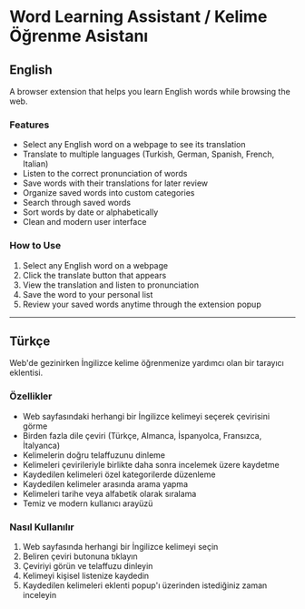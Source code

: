 # Word Learning Assistant / Kelime Öğrenme Asistanı

## English
A browser extension that helps you learn English words while browsing the web.

### Features
- Select any English word on a webpage to see its translation
- Translate to multiple languages (Turkish, German, Spanish, French, Italian)
- Listen to the correct pronunciation of words
- Save words with their translations for later review
- Organize saved words into custom categories
- Search through saved words
- Sort words by date or alphabetically
- Clean and modern user interface

### How to Use
1. Select any English word on a webpage
2. Click the translate button that appears
3. View the translation and listen to pronunciation
4. Save the word to your personal list
5. Review your saved words anytime through the extension popup

---

## Türkçe
Web'de gezinirken İngilizce kelime öğrenmenize yardımcı olan bir tarayıcı eklentisi.

### Özellikler
- Web sayfasındaki herhangi bir İngilizce kelimeyi seçerek çevirisini görme
- Birden fazla dile çeviri (Türkçe, Almanca, İspanyolca, Fransızca, İtalyanca)
- Kelimelerin doğru telaffuzunu dinleme
- Kelimeleri çevirileriyle birlikte daha sonra incelemek üzere kaydetme
- Kaydedilen kelimeleri özel kategorilerde düzenleme
- Kaydedilen kelimeler arasında arama yapma
- Kelimeleri tarihe veya alfabetik olarak sıralama
- Temiz ve modern kullanıcı arayüzü

### Nasıl Kullanılır
1. Web sayfasında herhangi bir İngilizce kelimeyi seçin
2. Beliren çeviri butonuna tıklayın
3. Çeviriyi görün ve telaffuzu dinleyin
4. Kelimeyi kişisel listenize kaydedin
5. Kaydedilen kelimeleri eklenti popup'ı üzerinden istediğiniz zaman inceleyin
